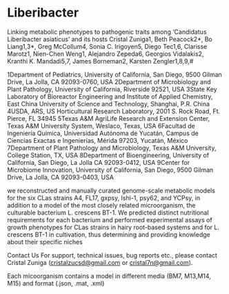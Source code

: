 # Liberibacter

Linking metabolic phenotypes to pathogenic traits among ‘Candidatus Liberibacter asiaticus’ and its hosts Cristal Zuniga1, Beth Peacock2*, Bo Liang1,3*, Greg McCollum4, Sonia C. Irigoyen5, Diego Tec1,6, Clarisse Marotz1, Nien-Chen Weng1, Alejandro Zepeda6, Georgios Vidalakis2, Kranthi K. Mandadi5,7, James Borneman2, Karsten Zengler1,8,9,# 


1Department of Pediatrics, University of California, San Diego, 9500 Gilman Drive, La Jolla, CA 92093-0760, USA
2Department of Microbiology and Plant Pathology, University of California, Riverside 92521, USA
3State Key Laboratory of Bioreactor Engineering and Institute of Applied Chemistry, East China University of Science and Technology, Shanghai, P.R. China
4USDA, ARS, US Horticultural Research Laboratory, 2001 S. Rock Road, Ft. Pierce, FL 34945
5Texas A&M AgriLife Research and Extension Center, Texas A&M University System, Weslaco, Texas, USA
6Facultad de Ingeniería Química, Universidad Autónoma de Yucatán, Campus de Ciencias Exactas e Ingenierías, Mérida 97203, Yucatán, México
7Department of Plant Pathology and Microbiology, Texas A&M University, College Station, TX, USA
8Department of Bioengineering, University of California, San Diego, La Jolla CA 92093-0412, USA
9Center for Microbiome Innovation, University of California, San Diego, 9500 Gilman Drive, La Jolla, CA 92093-0403, USA



we reconstructed and manually curated genome-scale metabolic models for the six CLas strains A4, FL17, gxpsy, Ishi-1, psy62, and YCPsy, in addition to a model of the most closely related microorganism, the culturable bacterium L. crescens BT-1. We predicted distinct nutritional requirements for each bacterium and performed experimental assays of growth phenotypes for CLas strains in hairy root-based systems and for L. crescens BT-1 in cultivation, thus determining and providing knowledge about their specific niches


Contact Us For support, technical issues, bug reports etc., please contact Cristal Zuniga (cristalzucsd@gmail.com or cristal7n@gmail.com).

Each micoorganism contains a model in different media (BM7, M13,M14, M15) and format (.json, .mat, .xml)
